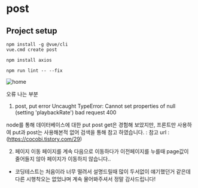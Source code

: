 # post

## Project setup
```
npm install -g @vue/cli
vue.cmd create post

npm install axios

npm run lint -- --fix
```

![home](https://github.com/eunji0619/post/assets/83390051/91398c6b-dd16-41a4-b8cc-8fba12d1349b)


오류 나는 부분
1. post, put error
Uncaught TypeError: Cannot set properties of null (setting 'playbackRate')
bad request 400

node를 통해 데이터베이스에 대한 put post get은 경험해 보았지만,
프론트만 사용하여 put과 post는 사용해본적 없어 검색을 통해 참고 하였습니다.
: 참고 url : (https://cocobi.tistory.com/29)

2. 페이지 이동 
페이지를 계속 다음으로 이동하다가 이전페이지를 누를때 page값이 줄어들지 않아 페이지가 이동하지 않습니다..


- 코딩테스트는 처음이라 너무 떨려서 설명드릴때 많이 두서없이 얘기했던거 같은데 다른 시행착오는 없었냐며 계속 물어봐주셔서 정말 감사드립니다!
